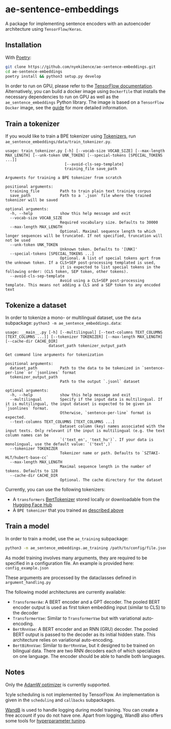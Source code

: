 # ae-sentence-embeddings

A package for implementing sentence encoders with an autoencoder architecture using `TensorFlow/Keras`.


## Installation

With [Poetry](https://python-poetry.org/):
```bash
git clone https://github.com/nyekibence/ae-sentence-embeddings.git
cd ae-sentence-embeddings
poetry install && python3 setup.py develop
```

In order to run on GPU, please refer to the [TensorFlow documentation](https://www.tensorflow.org/install/gpu).
Alternatively, you can build a docker image using `Dockerfile` that installs
the necessary dependencies to run on GPU as well as the `ae_sentence_embeddings` Python library.
The image is based on a `TensorFlow Docker` image, see the [guide](https://www.tensorflow.org/install/docker) for more detailed information. 


## Train a tokenizer

If you would like to train a BPE tokenizer using [Tokenizers](https://huggingface.co/docs/tokenizers/python/latest/), run `ae_sentence_embeddings/data/train_tokenizer.py`.

```text
usage: train_tokenizer.py [-h] [--vocab-size VOCAB_SIZE] [--max-length MAX_LENGTH] [--unk-token UNK_TOKEN] [--special-tokens [SPECIAL_TOKENS ...]]
                          [--avoid-cls-sep-template]
                          training_file save_path

Arguments for training a BPE tokenizer from scratch

positional arguments:
  training_file         Path to train plain text training corpus
  save_path             Path to a `.json` file where the trained tokenizer will be saved

optional arguments:
  -h, --help            show this help message and exit
  --vocab-size VOCAB_SIZE
                        Required vocabulary size. Defaults to 30000
  --max-length MAX_LENGTH
                        Optional. Maximal sequence length to which longer sequences will be truncated. If not specified, truncation will not be used
  --unk-token UNK_TOKEN
                        Unknown token. Defaults to '[UNK]'
  --special-tokens [SPECIAL_TOKENS ...]
                        Optional. A list of special tokens aprt from the unknown token. If a CLS+SEP post-processing templated is used,
                        it is expected to list special tokens in the following order: (CLS token, SEP token, other tokens).
  --avoid-cls-sep-template
                        Avoid using a CLS+SEP post-processing template. This means not adding a CLS and a SEP token to any encoded text
```

## Tokenize a dataset

In order to tokenize a mono- or multilingual dataset, use the `data` subpackage: `python3 -m ae_sentence_embeddings.data`:

```text
usage: __main__.py [-h] [--multilingual] [--text-columns TEXT_COLUMNS [TEXT_COLUMNS ...]] [--tokenizer TOKENIZER] [--max-length MAX_LENGTH] [--cache-dir CACHE_DIR]
                   dataset_path tokenizer_output_path

Get command line arguments for tokenization

positional arguments:
  dataset_path          Path to the data to be tokenized in `sentence-per-line` or `jsonlines` format
  tokenizer_output_path
                        Path to the output `.jsonl` dataset

optional arguments:
  -h, --help            show this help message and exit
  --multilingual        Specify if the input data is multilingual. If it is multilingual, the input dataset is expected to be given in `jsonlines` format.
                        Otherwise, `sentence-per-line` format is expected.
  --text-columns TEXT_COLUMNS [TEXT_COLUMNS ...]
                        Dataset column (key) names associated with the input texts. Only relevant if the input is multilingual (e.g. the text column names can be
                        `('text_en', 'text_hu')`. If your data is monolingual, use the default value: `('text',)`
  --tokenizer TOKENIZER
                        Tokenizer name or path. Defaults to `SZTAKI-HLT/hubert-base-cc`
  --max-length MAX_LENGTH
                        Maximal sequence length in the number of tokens. Defaults to 128
  --cache-dir CACHE_DIR
                        Optional. The cache directory for the dataset
```

Currently, you can use the following tokenizers:

* A `transformers` [BertTokenizer](https://huggingface.co/docs/transformers/model_doc/bert#transformers.BertTokenizer) stored locally or downloadable from the [Hugging Face Hub](https://huggingface.co/docs/hub/main)
* A `BPE tokenizer` that you trained as [described above](#train-a-tokenizer) 


## Train a model

In order to train a model, use the `ae_training` subpackage:

```bash
python3 -m ae_sentence_embeddings.ae_training /path/to/config/file.json
```

As model training involves many arguments, they are required to be specified in a configuration file.
An example is provided here: `config_example.json`

These arguments are processed by the dataclasses defined in `argument_handling.py`

The following model architectures are currently available:
* `TransformerAe`: A BERT encoder and a GPT decoder. The pooled BERT encoder output is used as first token embedding input (similar to CLS) to the decoder
* `TransformerVae`: Similar to `TransformerVae` but with variational auto-encoding.
* `BertRnnVae`: A BERT encoder and an RNN (GRU) decoder. The pooled BERT output is passed to the decoder as its initial hidden state. This architecture relies on variational auto-encoding.
* `BertBiRnnVae`: Similar to `BertRnnVae`, but it designed to be trained on bilingual data. There are two RNN decoders each of which specializes on one language. The encoder should be able to handle both languages.


## Notes

Only the [AdamW optimizer](https://www.tensorflow.org/addons/api_docs/python/tfa/optimizers/AdamW) is currently supported.

1cyle scheduling is not implemented by TensorFlow. An implementation is given in the `scheduling` and `callbacks` subpackages.

[WandB](https://wandb.ai/site) is used to handle logging during model training. You can create a free account if you do not have one.
Apart from logging, WandB also offers some tools for [hyperparameter tuning](https://docs.wandb.ai/guides/sweeps).
